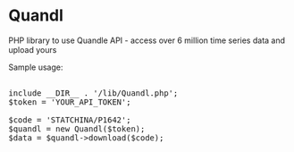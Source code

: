 Quandl
======

PHP library to use Quandle API - access over 6 million time series data and upload yours

Sample usage:
<pre>

include __DIR__ . '/lib/Quandl.php';
$token = 'YOUR_API_TOKEN';

$code = 'STATCHINA/P1642';
$quandl = new Quandl($token);
$data = $quandl->download($code);

</pre>
